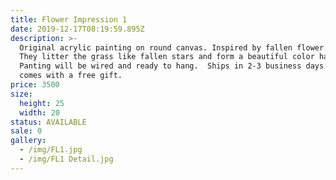 ```yaml
---
title: Flower Impression 1
date: 2019-12-17T08:19:59.895Z
description: >-
  Original acrylic painting on round canvas. Inspired by fallen flower petals. 
  They litter the grass like fallen stars and form a beautiful color harmony.
  Panting will be wired and ready to hang.  Ships in 2-3 business days. P.s. It
  comes with a free gift. 
price: 3500
size:
  height: 25
  width: 20
status: AVAILABLE
sale: 0
gallery:
  - /img/FL1.jpg
  - /img/FL1 Detail.jpg
---
```


